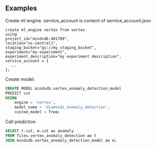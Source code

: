 
## Examples 

Create ml engine. service_account is content of service_account.json
```
create ml_engine vertex from vertex
using 
project_id="mindsdb-401709",
location="us-central1",
staging_bucket="gs://my_staging_bucket",
experiment="my-experiment",
experiment_description="my experiment description",
service_account = {
  ...
};
```

Create model:
```sql
CREATE MODEL mindsdb.vertex_anomaly_detection_model
PREDICT cut
USING 
    engine = 'vertex',
    model_name = 'diamonds_anomaly_detection',
    custom_model = True;
```

Call prediction
```sql
SELECT t.cut, m.cut as anomaly
FROM files.vertex_anomaly_detection as t
JOIN mindsdb.vertex_anomaly_detection_model as m;
```
